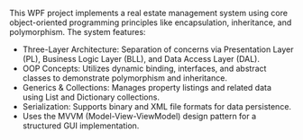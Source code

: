 This WPF project implements a real estate management system using core object-oriented programming principles like encapsulation, inheritance, and polymorphism. The system features:

- Three-Layer Architecture: Separation of concerns via Presentation Layer (PL), Business Logic Layer (BLL), and Data Access Layer (DAL).
- OOP Concepts: Utilizes dynamic binding, interfaces, and abstract classes to demonstrate polymorphism and inheritance.
- Generics & Collections: Manages property listings and related data using List<T> and Dictionary<T> collections.
- Serialization: Supports binary and XML file formats for data persistence.
- Uses the MVVM (Model-View-ViewModel) design pattern for a structured GUI implementation.
